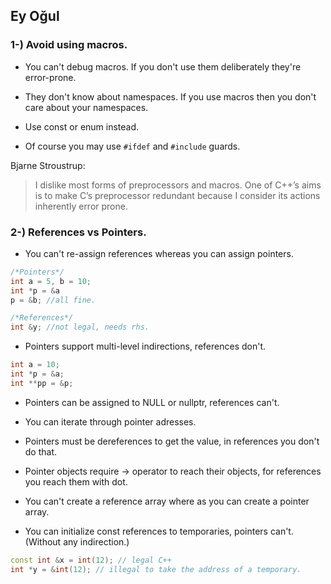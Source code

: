 

## Ey Oğul

### 1-) Avoid using macros.

  - You can't debug macros. If you don't use them deliberately they're error-prone.
  
  - They don't know about namespaces. If you use macros then you don't care about your namespaces.
  
  - Use const or enum instead. 
  - Of course you may use ```#ifdef``` and ```#include``` guards.

  
  Bjarne Stroustrup:
  
  
> I dislike most forms of preprocessors and macros. One of C++’s aims is to make C’s preprocessor redundant because I consider its actions inherently error prone.


### 2-) References vs Pointers.

- You can't re-assign references whereas you can assign pointers.

``` c++
/*Pointers*/ 
int a = 5, b = 10;
int *p = &a 
p = &b; //all fine.

/*References*/
int &y; //not legal, needs rhs.
```

- Pointers support multi-level indirections, references don't.

``` c++
int a = 10;
int *p = &a;
int **pp = &p;
```

- Pointers can be assigned to NULL or nullptr, references can't.

- You can iterate through pointer adresses.
- Pointers must be dereferences to get the value, in references you don't do that.
- Pointer objects require -> operator to reach their objects, for references you reach them with dot.
- You can't create a reference array where as you can create a pointer array.
- You can initialize const references to temporaries, pointers can't. (Without any indirection.)
 ``` c++
const int &x = int(12); // legal C++
int *y = &int(12); // illegal to take the address of a temporary.
```
 

